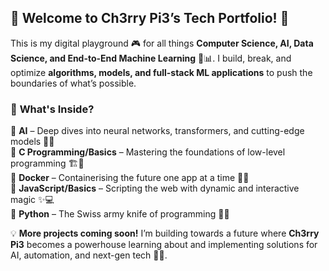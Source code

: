 ## 🍒 Welcome to Ch3rry Pi3’s Tech Portfolio! 🚀  

This is my digital playground 🎮 for all things **Computer Science, AI, Data Science, and End-to-End Machine Learning** 🤖📊. I build, break, and optimize **algorithms, models, and full-stack ML applications** to push the boundaries of what’s possible.  

### 📂 **What's Inside?**  
🔹 **AI** – Deep dives into neural networks, transformers, and cutting-edge models 🧠💡  
🔹 **C Programming/Basics** – Mastering the foundations of low-level programming 🏗️🔢  
🔹 **Docker** – Containerising the future one app at a time 🐳🚢  
🔹 **JavaScript/Basics** – Scripting the web with dynamic and interactive magic ✨💻  
🔹 **Python** – The Swiss army knife of programming 🐍🔬  

💡 **More projects coming soon!** I’m building towards a future where **Ch3rry Pi3** becomes a powerhouse learning about and implementing solutions for AI, automation, and next-gen tech 🍒🚀.  
